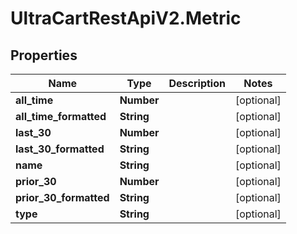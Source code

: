 # UltraCartRestApiV2.Metric

## Properties
Name | Type | Description | Notes
------------ | ------------- | ------------- | -------------
**all_time** | **Number** |  | [optional] 
**all_time_formatted** | **String** |  | [optional] 
**last_30** | **Number** |  | [optional] 
**last_30_formatted** | **String** |  | [optional] 
**name** | **String** |  | [optional] 
**prior_30** | **Number** |  | [optional] 
**prior_30_formatted** | **String** |  | [optional] 
**type** | **String** |  | [optional] 



